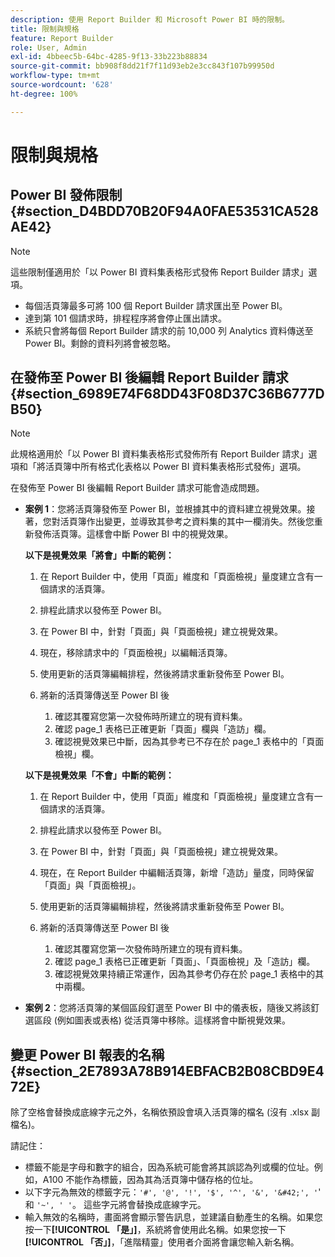 ```yaml
---
description: 使用 Report Builder 和 Microsoft Power BI 時的限制。
title: 限制與規格
feature: Report Builder
role: User, Admin
exl-id: 4bbeec5b-64bc-4285-9f13-33b223b88834
source-git-commit: bb908f8dd21f7f11d93eb2e3cc843f107b99950d
workflow-type: tm+mt
source-wordcount: '628'
ht-degree: 100%

---
```


# 限制與規格

## Power BI 發佈限制 {#section_D4BDD70B20F94A0FAE53531CA528AE42}

>[!NOTE]
>
>這些限制僅適用於「以 Power BI 資料集表格形式發佈 Report Builder 請求」選項。

* 每個活頁簿最多可將 100 個 Report Builder 請求匯出至 Power BI。
* 達到第 101 個請求時，排程程序將會停止匯出請求。
* 系統只會將每個 Report Builder 請求的前 10,000 列 Analytics 資料傳送至 Power BI。剩餘的資料列將會被忽略。

## 在發佈至 Power BI 後編輯 Report Builder 請求 {#section_6989E74F68DD43F08D37C36B6777DB50}

>[!NOTE]
>
>此規格適用於「以 Power BI 資料集表格形式發佈所有 Report Builder 請求」選項和「將活頁簿中所有格式化表格以 Power BI 資料集表格形式發佈」選項。

在發佈至 Power BI 後編輯 Report Builder 請求可能會造成問題。

* **案例 1**：您將活頁簿發佈至 Power BI，並根據其中的資料建立視覺效果。接著，您對活頁簿作出變更，並導致其參考之資料集的其中一欄消失。然後您重新發佈活頁簿。這樣會中斷 Power BI 中的視覺效果。

  **以下是視覺效果「將會」中斷的範例：**

   1. 在 Report Builder 中，使用「頁面」維度和「頁面檢視」量度建立含有一個請求的活頁簿。
   2. 排程此請求以發佈至 Power BI。
   3. 在 Power BI 中，針對「頁面」與「頁面檢視」建立視覺效果。
   4. 現在，移除請求中的「頁面檢視」以編輯活頁簿。
   5. 使用更新的活頁簿編輯排程，然後將請求重新發佈至 Power BI。
   6. 將新的活頁簿傳送至 Power BI 後

      1. 確認其覆寫您第一次發佈時所建立的現有資料集。
      2. 確認 page_1 表格已正確更新「頁面」欄與「造訪」欄。
      3. 確認視覺效果已中斷，因為其參考已不存在於 page_1 表格中的「頁面檢視」欄。

  **以下是視覺效果「不會」中斷的範例：**

   1. 在 Report Builder 中，使用「頁面」維度和「頁面檢視」量度建立含有一個請求的活頁簿。
   2. 排程此請求以發佈至 Power BI。
   3. 在 Power BI 中，針對「頁面」與「頁面檢視」建立視覺效果。
   4. 現在，在 Report Builder 中編輯活頁簿，新增「造訪」量度，同時保留「頁面」與「頁面檢視」。
   5. 使用更新的活頁簿編輯排程，然後將請求重新發佈至 Power BI。
   6. 將新的活頁簿傳送至 Power BI 後

      1. 確認其覆寫您第一次發佈時所建立的現有資料集。
      2. 確認 page_1 表格已正確更新「頁面」、「頁面檢視」及「造訪」欄。
      3. 確認視覺效果持續正常運作，因為其參考仍存在於 page_1 表格中的其中兩欄。

* **案例 2**：您將活頁簿的某個區段釘選至 Power BI 中的儀表板，隨後又將該釘選區段 (例如圖表或表格) 從活頁簿中移除。這樣將會中斷視覺效果。

## 變更 Power BI 報表的名稱 {#section_2E7893A78B914EBFACB2B08CBD9E472E}

除了空格會替換成底線字元之外，名稱依預設會填入活頁簿的檔名 (沒有 .xlsx 副檔名)。

請記住：

* 標籤不能是字母和數字的組合，因為系統可能會將其誤認為列或欄的位址。例如，A100 不能作為標籤，因為其為活頁簿中儲存格的位址。
* 以下字元為無效的標籤字元：`'#', '@', '!', '$', '^', '&', '&#42;', '`&#39; 和 `'~', ' '`。 這些字元將會替換成底線字元。
* 輸入無效的名稱時，畫面將會顯示警告訊息，並建議自動產生的名稱。如果您按一下&#x200B;**[!UICONTROL 「是」]**，系統將會使用此名稱。如果您按一下&#x200B;**[!UICONTROL 「否」]**，「進階精靈」使用者介面將會讓您輸入新名稱。
